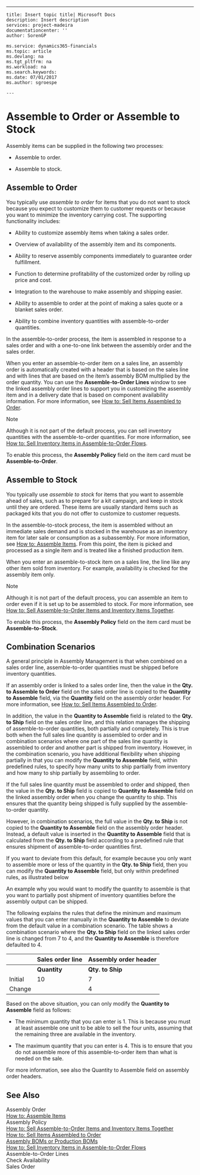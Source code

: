 ---
    title: Insert topic title| Microsoft Docs
    description: Insert description
    services: project-madeira
    documentationcenter: ''
    author: SorenGP

    ms.service: dynamics365-financials
    ms.topic: article
    ms.devlang: na
    ms.tgt_pltfrm: na
    ms.workload: na
    ms.search.keywords:
    ms.date: 07/01/2017
    ms.author: sgroespe

    ---
# Assemble to Order or Assemble to Stock
Assembly items can be supplied in the following two processes:  
  
-   Assemble to order.  
  
-   Assemble to stock.  
  
## Assemble to Order  
 You typically use *assemble to order* for items that you do not want to stock because you expect to customize them to customer requests or because you want to minimize the inventory carrying cost. The supporting functionality includes:  
  
-   Ability to customize assembly items when taking a sales order.  
  
-   Overview of availability of the assembly item and its components.  
  
-   Ability to reserve assembly components immediately to guarantee order fulfillment.  
  
-   Function to determine profitability of the customized order by rolling up price and cost.  
  
-   Integration to the warehouse to make assembly and shipping easier.  
  
-   Ability to assemble to order at the point of making a sales quote or a blanket sales order.  
  
-   Ability to combine inventory quantities with assemble-to-order quantities.  
  
 In the assemble-to-order process, the item is assembled in response to a sales order and with a one-to-one link between the assembly order and the sales order.  
  
 When you enter an assemble-to-order item on a sales line, an assembly order is automatically created with a header that is based on the sales line and with lines that are based on the item’s assembly BOM multiplied by the order quantity. You can use the **Assemble-to-Order Lines** window to see the linked assembly order lines to support you in customizing the assembly item and in a delivery date that is based on component availability information. For more information, see [How to: Sell Items Assembled to Order](../FullExperience/how-to-sell-items-assembled-to-order.md).  
  
> [!NOTE]  
>  Although it is not part of the default process, you can sell inventory quantities with the assemble-to-order quantities. For more information, see [How to: Sell Inventory Items in Assemble-to-Order Flows](../FullExperience/how-to-sell-inventory-items-in-assemble-to-order-flows.md).  
  
 To enable this process, the **Assembly Policy** field on the item card must be **Assemble-to-Order**.  
  
## Assemble to Stock  
 You typically use *assemble to stock* for items that you want to assemble ahead of sales, such as to prepare for a kit campaign, and keep in stock until they are ordered. These items are usually standard items such as packaged kits that you do not offer to customize to customer requests.  
  
 In the assemble-to-stock process, the item is assembled without an immediate sales demand and is stocked in the warehouse as an inventory item for later sale or consumption as a subassembly. For more information, see [How to: Assemble Items](../FullExperience/how-to-assemble-items.md). From this point, the item is picked and processed as a single item and is treated like a finished production item.  
  
 When you enter an assemble-to-stock item on a sales line, the line like any other item sold from inventory. For example, availability is checked for the assembly item only.  
  
> [!NOTE]  
>  Although it is not part of the default process, you can assemble an item to order even if it is set up to be assembled to stock. For more information, see [How to: Sell Assemble-to-Order Items and Inventory Items Together](../FullExperience/how-to-sell-assemble-to-order-items-and-inventory-items-together.md).  
  
 To enable this process, the **Assembly Policy** field on the item card must be **Assemble-to-Stock**.  
  
## Combination Scenarios  
 A general principle in Assembly Management is that when combined on a sales order line, assemble-to-order quantities must be shipped before inventory quantities.  
  
 If an assembly order is linked to a sales order line, then the value in the **Qty. to Assemble to Order** field on the sales order line is copied to the **Quantity to Assemble** field, via the **Quantity** field on the assembly order header. For more information, see [How to: Sell Items Assembled to Order](../FullExperience/how-to-sell-items-assembled-to-order.md).  
  
 In addition, the value in the **Quantity to Assemble** field is related to the **Qty. to Ship** field on the sales order line, and this relation manages the shipping of assemble-to-order quantities, both partially and completely. This is true both when the full sales line quantity is assembled to order and in combination scenarios where one part of the sales line quantity is assembled to order and another part is shipped from inventory. However, in the combination scenario, you have additional flexibility when shipping partially in that you can modify the **Quantity to Assemble** field, within predefined rules, to specify how many units to ship partially from inventory and how many to ship partially by assembling to order.  
  
 If the full sales line quantity must be assembled to order and shipped, then the value in the **Qty. to Ship** field is copied to **Quantity to Assemble** field on the linked assembly order when you change the quantity to ship. This ensures that the quantity being shipped is fully supplied by the assemble-to-order quantity.  
  
 However, in combination scenarios, the full value in the **Qty. to Ship** is not copied to the **Quantity to Assemble** field on the assembly order header. Instead, a default value is inserted in the **Quantity to Assemble** field that is calculated from the **Qty. to Ship** field according to a predefined rule that ensures shipment of assemble-to-order quantities first.  
  
 If you want to deviate from this default, for example because you only want to assemble more or less of the quantity in the **Qty. to Ship** field, then you can modify the **Quantity to Assemble** field, but only within predefined rules, as illustrated below  
  
 An example why you would want to modify the quantity to assemble is that you want to partially post shipment of inventory quantities before the assembly output can be shipped.  
  
 The following explains the rules that define the minimum and maximum values that you can enter manually in the **Quantity to Assemble** to deviate from the default value in a combination scenario. The table shows a combination scenario where the **Qty. to Ship** field on the linked sales order line is changed from 7 to 4, and the **Quantity to Assemble** is therefore defaulted to 4.  
  
||Sales order line|Assembly order header|  
|-|----------------------|---------------------------|  
||**Quantity**|**Qty. to Ship**|**Qty. to Assemble to Order**|**Quantity Shipped**|**Quantity**|**Quantity to Assemble**|**Assembled Quantity**|**Remaining Quantity**|  
|Initial|10|7|7|0|7|7|0|7|  
|Change||4||||4 \(inserted by default\)|||  
  
 Based on the above situation, you can only modify the **Quantity to Assemble** field as follows:  
  
-   The minimum quantity that you can enter is 1. This is because you must at least assemble one unit to be able to sell the four units, assuming that the remaining three are available in the inventory.  
  
-   The maximum quantity that you can enter is 4. This is to ensure that you do not assemble more of this assemble-to-order item than what is needed on the sale.  
  
 For more information, see also the Quantity to Assemble field on assembly order headers.  
  
## See Also  
 Assembly Order   
 [How to: Assemble Items](../FullExperience/how-to-assemble-items.md)   
 Assembly Policy   
 [How to: Sell Assemble-to-Order Items and Inventory Items Together](../FullExperience/how-to-sell-assemble-to-order-items-and-inventory-items-together.md)   
 [How to: Sell Items Assembled to Order](../FullExperience/how-to-sell-items-assembled-to-order.md)   
 [Assembly BOMs or Production BOMs](../FullExperience/assembly-boms-or-production-boms.md)   
 [How to: Sell Inventory Items in Assemble-to-Order Flows](../FullExperience/how-to-sell-inventory-items-in-assemble-to-order-flows.md)   
 Assemble-to-Order Lines   
 Check Availability   
 Sales Order